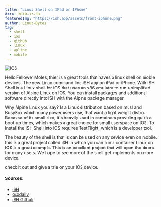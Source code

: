 ```yaml
---
title: "Linux Shell on IPad or IPhone"
date: 2018-12-30
featuredImg: "https://ish.app/assets/front-iphone.png"
author: Linux-Bytes
tag:
  - shell
  - ios
  - github
  - linux
  - apline
  - mobile
---
```


![IOS](https://ish.app/assets/github-readme.png)


Hello Fellower Moles, thier is a great tools that haves a linux shell on moble devices.
The new Linux command line iSH app on iPad or iPhone. With iSH Shell is a Linux shell for iOS that uses an x86 emulator to run a simplified version of Alpine Linux on IOS. You can install packages and additional software directly into iSH with the Alpine package manager. 

Why Alpine Linux you say? Is a Linux distribution based on musl and BusyBox which many power users use, that want a light weight distro. Because of its small size, it's heavily used in containers providing quick a boot-up times, which makes a great choice for small userspace on IOS. To Install the iSH Shell into iOS requires TestFlight, which is a developer tool. 

The beauty of the shell is that is can be used on any device even on mobile. this is a great project called iSH in which you can run a container Linux on IOS is a great example. This is an excellent project that will open the doors for many users. We hope to see more of the shell get implements on more device.

check it out and give a trie on your IOS device.


#### Sources:

- [iSH](https://ish.app/)
- [osxdaily](http://osxdaily.com/2018/12/11/ish-linux-shell-ios/)
- [iSH Github](https://github.com/tbodt/ish)

